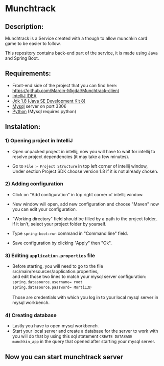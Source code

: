 # Munchtrack

## Description:
Munchtrack is a Service created with a though to allow munchkin card game to be easier to follow.

This repository contains back-end part of the service, it is made using Java and Spring Boot. <br />

## Requirements:
- Front-end side of the project that you can find here: https://github.com/Marcin-Migdal/Munchtrack-client
- [IntelliJ IDEA](https://www.jetbrains.com/idea/download/#section=windows) 
- [Jdk 1.8 (Java SE Development Kit 8)](https://www.oracle.com/pl/java/technologies/javase/javase-jdk8-downloads.html?fbclid=IwAR3ttcmv6t_ulVmxxGrxN5x4flv4Rfvd2w64devwkAcqSCUB4Ca13sqLFUE)
- [Mysql](https://dev.mysql.com/downloads/installer/?fbclid=IwAR0r_YPX5xUgwbDNCrnqJ9jttdEZcARQ27h4bvGtrfI1XPYDuk_v01vzv60) server on port 3306
- [Python](https://www.python.org/downloads/release/python-388/?fbclid=IwAR3JBAiXazikGmOg36ua93hC8_H4VmP45j9bfi2JnunMsUAfJwBf6gSNRJ8) (Mysql requires python)

## Instalation:

### 1) Opening project in IntelliJ
- Open unpacked project in intellij, now you will have to wait for intellij to resolve project dependencies (it may take a few minutes).

- Go to `File > Project Structure`  in top left corner of intellij window, <br />
Under section Project SDK choose version 1.8 if it is not already chosen.

### 2) Adding configuration
- Click on "Add configuration" in top right corner of intellij window.

- New window will open, add new configuration and choose "Maven" now you can edit your configuration.

- "Working directory" field should be filled by a path to the project folder, if it isn't, select your project folder by yourself.

- Type `spring-boot:run` command in "Command line" field.

- Save configuration by clicking "Apply" then "Ok".

### 3) Editing `application.properties` file 
- Before starting, you will need to go to the file src/main/resources/application.properties,  <br /> and edit those two lines to match your mysql server configuration: <br />
`spring.datasource.username= root`<br />
`spring.datasource.password= Morti13@`<br /><br />
Those are credentials with which you log in to your local mysql server in mysql workbench.

### 4) Creating database
- Lastly you have to open mysql workbench.
- Start your local server and create a database for the server to work with<br />
you will do that by using this sql statement `CREATE DATABASE munchkin_app` in the query that opened after starting your mysql server.
## Now you can start munchtrack server
